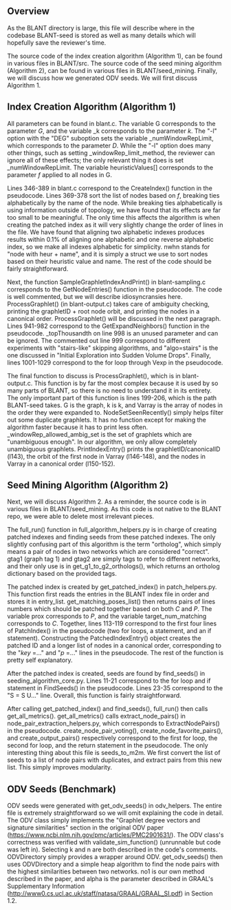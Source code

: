 ## Overview
As the BLANT directory is large, this file will describe where in the codebase BLANT-seed is stored as well as many details which will hopefully save the reviewer's time.

The source code of the index creation algorithm (Algorithm 1), can be found in various files in BLANT/src. The source code of the seed mining algorithm (Algorithm 2), can be found in various files in BLANT/seed_mining. Finally, we will discuss how we generated ODV seeds. We will first discuss Algorithm 1.

## Index Creation Algorithm (Algorithm 1)
All parameters can be found in blant.c. The variable G corresponds to the parameter _G_, and the variable _k corresponds to the parameter _k_. The "-l" option with the "DEG" suboption sets the variable _numWindowRepLimit, which corresponds to the parameter _D_. While the "-l" option does many other things, such as setting _windowRep_limit_method, the reviewer can ignore all of these effects; the only relevant thing it does is set _numWindowRepLimit. The variable heuristicValues[] corresponds to the parameter _f_ applied to all nodes in G.

Lines 346-389 in blant.c correspond to the CreateIndex() function in the pseudocode. Lines 369-378 sort the list of nodes based on _f_, breaking ties alphabetically by the name of the node. While breaking ties alphabetically is using information outside of topology, we have found that its effects are far too small to be meaningful. The only time this affects the algorithm is when creating the patched index as it will very slightly change the order of lines in the file. We have found that aligning two alphabetic indexes produces results within 0.1% of aligning one alphabetic and one reverse alphabetic index, so we make all indexes alphabetic for simplicity. nwhn stands for "node with heur + name", and it is simply a struct we use to sort nodes based on their heuristic value and name. The rest of the code should be fairly straightforward.

Next, the function SampleGraphletIndexAndPrint() in blant-sampling.c corresponds to the GetNodeEntries() function in the pseudocode. The code is well commented, but we will describe idiosyncransies here. ProcessGraphlet() (in blant-output.c) takes care of ambiguity checking, printing the graphletID + root node orbit, and printing the nodes in a canonical order. ProcessGraphlet() will be discussed in the next paragraph. Lines 941-982 correspond to the GetExpandNeighbors() function in the pseudocode. _topThousandth on line 998 is an unused parameter and can be ignored. The commented out line 999 correspond to different experiments with "stairs-like" skipping algorithms, and "algo=stairs" is the one discussed in "Initial Exploration into Sudden Volume Drops". Finally, lines 1001-1029 correspond to the for loop through Vexp in the pseudocode.

The final function to discuss is ProcessGraphlet(), which is in blant-output.c. This function is by far the most complex because it is used by so many parts of BLANT, so there is no need to understand it in its entirety. The only important part of this function is lines 199-206, which is the path BLANT-seed takes. G is the graph, k is k, and Varray is the array of nodes in the order they were expanded to. NodeSetSeenRecently() simply helps filter out some duplicate graphlets. It has no function except for making the algorithm faster because it has to print less often. _windowRep_allowed_ambig_set is the set of graphlets which are "unambiguous enough". In our algorithm, we only allow completely unambiguous graphlets. PrintIndexEntry() prints the graphletID/canonicalID (l143), the orbit of the first node in Varray (l146-148), and the nodes in Varray in a canonical order (l150-152).

## Seed Mining Algorithm (Algorithm 2)
Next, we will discuss Algorithm 2. As a reminder, the source code is in various files in BLANT/seed_mining. As this code is not native to the BLANT repo, we were able to delete most irrelevant pieces.

The full_run() function in full_algorithm_helpers.py is in charge of creating patched indexes and finding seeds from these patched indexes. The only slightly confusing part of this algorithm is the term "ortholog", which simply means a pair of nodes in two networks which are considered "correct". gtag1 (graph tag 1) and gtag2 are simply tags to refer to different networks, and their only use is in get_g1_to_g2_orthologs(), which returns an ortholog dictionary based on the provided tags.

The patched index is created by get_patched_index() in patch_helpers.py. This function first reads the entries in the BLANT index file in order and stores it in entry_list. get_matching_poses_list() then returns pairs of lines numbers which should be patched together based on both _C_ and _P_. The variable prox corresponds to _P_, and the variable target_num_matching corresponds to _C_. Together, lines 113-119 correspond to the first four lines of PatchIndex() in the pseudocode (two for loops, a statement, and an if statement). Constructing the PatchedIndexEntry() object creates the patched ID and a longer list of nodes in a canonical order, corresponding to the "_key_ =..." and "_p_ =..." lines in the pseudocode. The rest of the function is pretty self explanatory.

After the patched index is created, seeds are found by find_seeds() in seeding_algorithm_core.py. Lines 11-21 correspond to the for loop and if statement in FindSeeds() in the pseudocode. Lines 23-35 correspond to the "S = S U..." line. Overall, this function is fairly straightforward.

After calling get_patched_index() and find_seeds(), full_run() then calls get_all_metrics(). get_all_metrics() calls extract_node_pairs() in node_pair_extraction_helpers.py, which corresponds to ExtractNodePairs() in the pseudocode. create_node_pair_voting(), create_node_favorite_pairs(), and create_output_pairs() respectively correspond to the first for loop, the second for loop, and the return statement in the pseudocode. The only interesting thing about this file is seeds_to_m2m. We first convert the list of seeds to a list of node pairs with duplicates, and extract pairs from this new list. This simply improves modularity.

## ODV Seeds (Benchmark)
ODV seeds were generated with get_odv_seeds() in odv_helpers. The entire file is extremely straightforward so we will omit explaining the code in detail. The ODV class simply implements the "Graphlet degree vectors and signature similarities" section in the original ODV paper (https://www.ncbi.nlm.nih.gov/pmc/articles/PMC2901631/). The ODV class's correctness was verified with validate_sim_function() (unrunnable but code was left in). Selecting k and n are both described in the code's comments. ODVDirectory simply provides a wrapper around ODV. get_odv_seeds() then uses ODVDirectory and a simple heap algorithm to find the node pairs with the highest similarities between two networks. no1 is our own method described in the paper, and alpha is the parameter described in GRAAL's Supplementary Information (http://www0.cs.ucl.ac.uk/staff/natasa/GRAAL/GRAAL_SI.pdf) in Section 1.2.